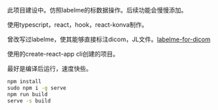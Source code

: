 此项目建设中。仿照labelme的标数据操作。后续功能会慢慢添加。

使用typescript，react，hook，react-konva制作。

曾改写过labelme，使其能够直接标注dicom，JL文件。[labelme-for-dicom](https://github.com/jiangjiawen/labelme-for-dicom)

使用的create-react-app cli创建的项目。

最好是编译后运行，速度快些。
```cmd
npm install
sudo npm i -g serve
npm run build
serve -s build
```
